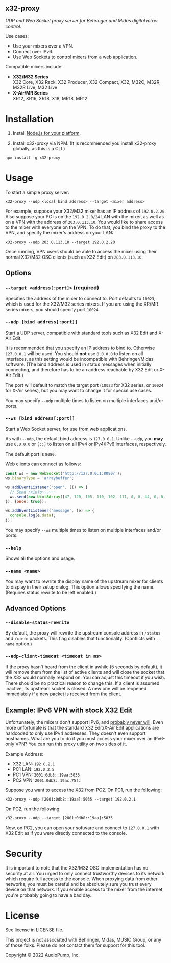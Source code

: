 x32-proxy
--------

*UDP and Web Socket proxy server for Behringer and Midas digital mixer control.*

Use cases:

 - Use your mixers over a VPN.
 - Connect over IPv6.
 - Use Web Sockets to control mixers from a web application.

Compatible mixers include:

 - **X32/M32 Series**<br/>X32 Core, X32 Rack, X32 Producer, X32 Compact, X32, M32C, M32R, M32R Live, M32 Live
 - **X-Air/MR Series**<br/>XR12, XR16, XR18, X18, MR18, MR12

# Installation

1. Install [Node.js for your platform](https://nodejs.org/en/download/).

2. Install x32-proxy via NPM.  (It is recommended you install x32-proxy globally, as this is a CLI.)

```
npm install -g x32-proxy
```

# Usage

To start a simple proxy server:

```
x32-proxy --udp <local bind address> --target <mixer address>
```

For example, suppose your X32/M32 mixer has an IP address of `192.0.2.20`.  Also suppose your PC is on the `192.0.2.0/24` LAN with the mixer, as well as on a VPN with the address of `203.0.113.10`.  You would like to share access to the mixer with everyone on the VPN.  To do that, you bind the proxy to the VPN, and specify the mixer's address on your LAN:

```
x32-proxy --udp 203.0.113.10 --target 192.0.2.20
```

Once running, VPN users should be able to access the mixer using their normal X32/M32 OSC clients (such as X32 Edit) on `203.0.113.10`.


## Options

### `--target <address[:port]>` (required)

Specifies the address of the mixer to connect to.  Port defaults to `10023`, which is used for the X32/M32 series mixers.  If you are using the XR/MR series mixers, you should specify port `10024`.

### `--udp [bind address[:port]]`

Start a UDP server, compatible with standard tools such as X32 Edit and X-Air Edit.

It is recommended that you specify an IP address to bind to.  Otherwise `127.0.0.1` will be used.  You should **not** use `0.0.0.0` to listen on all interfaces, as this setting would be incompatible with Behringer/Midas software.  (The bind address is used in status messages when initially connecting, and therefore has to be an address reachable by X32 Edit or X-Air Edit.)

The port will default to match the target port (`10023` for X32 series, or `10024` for X-Air series), but you may want to change it for special use cases.

You may specify `--udp` multiple times to listen on multiple interfaces and/or ports.

### `--ws [bind address[:port]]`

Start a Web Socket server, for use from web applications.

As with `--udp`, the default bind address is `127.0.0.1`.  Unlike `--udp`, you **may** use `0.0.0.0` or `[::]` to listen on all IPv4 or IPv4/IPv6 interfaces, respectively.

The default port is `8080`.

Web clients can connect as follows:

```javascript
const ws = new WebSocket('http://127.0.0.1:8080/');
ws.binaryType = 'arraybuffer';

ws.addEventListener('open', (() => {
  // Send /xinfo~~,~~~
  ws.send(new Uint8Array([47, 120, 105, 110, 102, 111, 0, 0, 44, 0, 0, 0]).buffer);
}), {once: true});

ws.addEventListener('message', (e) => {
  console.log(e.data);
});
```

You may specify `--ws` multiple times to listen on multiple interfaces and/or ports.

### `--help`
Shows all the options and usage.

### `--name <name>`
You may want to rewrite the display name of the upstream mixer for clients to display in their setup dialog.  This option allows specifying the name.  (Requires status rewrite to be left enabled.)

## Advanced Options

### `--disable-status-rewrite`
By default, the proxy will rewrite the upstream console address in `/status` and `/xinfo` packets.  This flag disables that functionality.  (Conflicts with `--name` option.)

### `--udp-client-timeout <timeout in ms>`
If the proxy hasn't heard from the client in awhile (5 seconds by default), it will remove them from the list of active clients and will close the socket that the X32 would normally respond on.  You can adjust this timeout if you wish.  There should be no practical reason to change this.  If a client is assumed inactive, its upstream socket is closed.  A new one will be reopened immediately if a new packet is received from the client.

## Example: IPv6 VPN with stock X32 Edit
Unfortunately, the mixers don't support IPv6, and [probably never will](https://community.musictribe.com/discussions/89151/166716/ipv6-support-for-osc-control).  Even more unfortunate is that the standard X32 Edit/X-Air Edit applications are hardcoded to only use IPv4 addresses.  They doesn't even support hostnames.  What are you to do if you must access your mixer over an IPv6-only VPN?  You can run this proxy utility on two sides of it.

Example Address:

 - X32 LAN: `192.0.2.1`
 - PC1 LAN: `192.0.2.5`
 - PC1 VPN: `2001:0db8::19aa:5035`
 - PC2 VPN: `2001:0db8::19ac:75fc`
 
Suppose you want to access the X32 from PC2.  On PC1, run the following:

```
x32-proxy --udp [2001:0db8::19aa]:5035 --target 192.0.2.1
```

On PC2, run the following:

```
x32-proxy --udp --target [2001:0db8::19aa]:5035
```

Now, on PC2, you can open your software and connect to `127.0.0.1` with X32 Edit as if you were directly connected to the console.


# Security
It is important to note that the X32/M32 OSC implementation has no security at all.  You urged to only connect trustworthy devices to its network which require full access to the console.  When proxying data from other networks, you must be careful and be absolutely sure you trust every device on that network.  If you enable access to the mixer from the internet, you're probably going to have a bad day.

# License
See license in LICENSE file.

This project is not associated with Behringer, Midas, MUSIC Group, or any of those folks.  Please do not contact them for support for this tool.

Copyright © 2022 AudioPump, Inc.